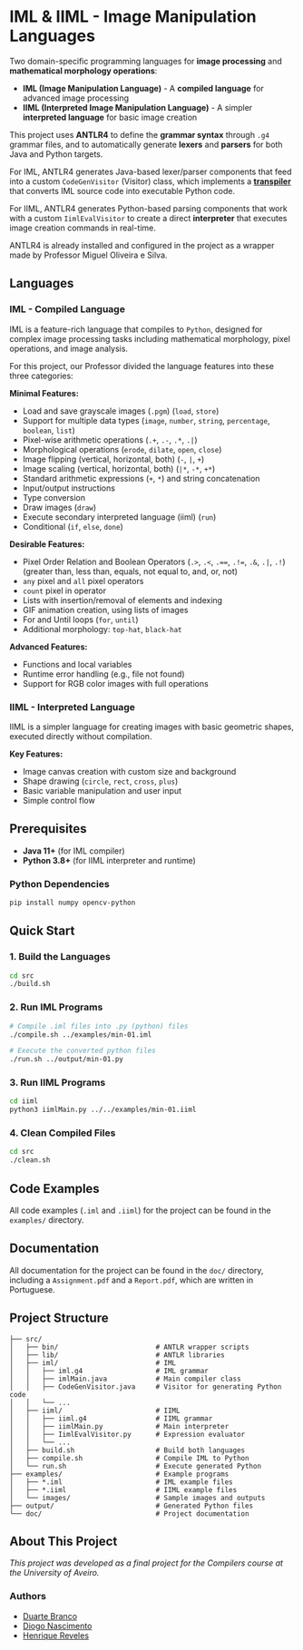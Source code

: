 # IML & IIML - Image Manipulation Languages

Two domain-specific programming languages for **image processing** and **mathematical morphology operations**:

- **IML (Image Manipulation Language)** - A **compiled language** for advanced image processing
- **IIML (Interpreted Image Manipulation Language)** - A simpler **interpreted language** for basic image creation

This project uses **ANTLR4** to define the **grammar syntax** through `.g4` grammar files, and to automatically generate **lexers** and **parsers** for both Java and Python targets.

For IML, ANTLR4 generates Java-based lexer/parser components that feed into a custom `CodeGenVisitor` (Visitor) class, which implements a [**transpiler**](https://en.wikipedia.org/wiki/Source-to-source_compiler) that converts IML source code into executable Python code.

For IIML, ANTLR4 generates Python-based parsing components that work with a custom `IimlEvalVisitor` to create a direct **interpreter** that executes image creation commands in real-time.

ANTLR4 is already installed and configured in the project as a wrapper made by Professor Miguel Oliveira e Silva.

## Languages

### IML - Compiled Language

IML is a feature-rich language that compiles to `Python`, designed for complex image processing tasks including mathematical morphology, pixel operations, and image analysis.

For this project, our Professor divided the language features into these three categories:

**Minimal Features:**

- Load and save grayscale images (`.pgm`) (`load`, `store`)
- Support for multiple data types (`image`, `number`, `string`, `percentage`, `boolean`, `list`)
- Pixel-wise arithmetic operations (`.+`, `.-`, `.*`, `.|`)
- Morphological operations (`erode`, `dilate`, `open`, `close`)
- Image flipping (vertical, horizontal, both) (`-`, `|`, `+`)
- Image scaling (vertical, horizontal, both) (`|*`, `-*`, `+*`)
- Standard arithmetic expressions (`+`, `*`) and string concatenation
- Input/output instructions
- Type conversion
- Draw images (`draw`)
- Execute secondary interpreted language (iiml) (`run`)
- Conditional (`if`, `else`, `done`)

**Desirable Features:**

- Pixel Order Relation and Boolean Operators (`.>`, `.<`, `.==`, `.!=`, `.&`, `.|`, `.!`) (greater than, less than, equals, not equal to, and, or, not)
- `any` pixel and `all` pixel operators
- `count` pixel in operator
- Lists with insertion/removal of elements and indexing
- GIF animation creation, using lists of images
- For and Until loops (`for`, `until`)
- Additional morphology: `top-hat`, `black-hat`

**Advanced Features:**

- Functions and local variables
- Runtime error handling (e.g., file not found)
- Support for RGB color images with full operations

### IIML - Interpreted Language

IIML is a simpler language for creating images with basic geometric shapes, executed directly without compilation.

**Key Features:**

- Image canvas creation with custom size and background
- Shape drawing (`circle`, `rect`, `cross`, `plus`)
- Basic variable manipulation and user input
- Simple control flow

## Prerequisites

- **Java 11+** (for IML compiler)
- **Python 3.8+** (for IIML interpreter and runtime)

### Python Dependencies

```bash
pip install numpy opencv-python
```

## Quick Start

### 1. Build the Languages

```bash
cd src
./build.sh
```

### 2. Run IML Programs

```bash
# Compile .iml files into .py (python) files
./compile.sh ../examples/min-01.iml

# Execute the converted python files
./run.sh ../output/min-01.py
```

### 3. Run IIML Programs

```bash
cd iiml
python3 iimlMain.py ../../examples/min-01.iiml
```

### 4. Clean Compiled Files

```bash
cd src
./clean.sh
```

## Code Examples

All code examples (`.iml` and `.iiml`) for the project can be found in the `examples/` directory.

## Documentation

All documentation for the project can be found in the `doc/` directory, including a `Assignment.pdf` and a `Report.pdf`, which are written in Portuguese.

## Project Structure

```
├── src/
│   ├── bin/                        # ANTLR wrapper scripts
│   ├── lib/                        # ANTLR libraries
│   ├── iml/                        # IML
│   │   ├── iml.g4                  # IML grammar
│   │   ├── imlMain.java            # Main compiler class
│   │   ├── CodeGenVisitor.java     # Visitor for generating Python code
│   │   └── ...
│   ├── iiml/                       # IIML
│   │   ├── iiml.g4                 # IIML grammar
│   │   ├── iimlMain.py             # Main interpreter
│   │   ├── IimlEvalVisitor.py      # Expression evaluator
│   │   └── ...
│   ├── build.sh                    # Build both languages
│   ├── compile.sh                  # Compile IML to Python
│   └── run.sh                      # Execute generated Python
├── examples/                       # Example programs
│   ├── *.iml                       # IML example files
│   ├── *.iiml                      # IIML example files
│   └── images/                     # Sample images and outputs
├── output/                         # Generated Python files
└── doc/                            # Project documentation
```

## About This Project

*This project was developed as a final project for the Compilers course at the University of Aveiro.*

### Authors

- [Duarte Branco](https://github.com/duartebranco)
- [Diogo Nascimento](https://github.com/DCANascimento)
- [Henrique Reveles](https://github.com/HenriqueRadical)

